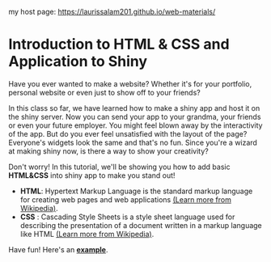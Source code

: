 my host page: https://laurissalam201.github.io/web-materials/
# Introduction to HTML & CSS and Application to Shiny

Have you ever wanted to make a website? Whether it's for your portfolio, personal website or even just to show off to your friends?

In this class so far, we have learned how to make a shiny app and host it on the shiny server. Now you can send your app to your grandma, your friends or even your future employer. You might feel blown away by the interactivity of the app. But do you ever feel unsatisfied with the layout of the page? Everyone's widgets look the same and that's no fun. Since you're a wizard at making shiny now, is there a way to show your creativity?

Don't worry! In this tutorial, we'll be showing you how to add basic **HTML&CSS** into shiny app to make you stand out!

- **HTML**: Hypertext Markup Language is the standard markup language for creating web pages and web applications [(Learn more from Wikipedia)](https://en.wikipedia.org/wiki/HTML).
- **CSS** : Cascading Style Sheets is a style sheet language used for describing the presentation of a document written in a markup language like HTML [(Learn more from Wikipedia)](https://en.wikipedia.org/wiki/Cascading_Style_Sheets).

Have fun!
Here's an **[example](https://yan530.shinyapps.io/Info201GroupProj/)**. 
